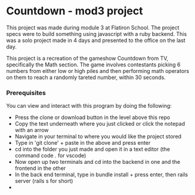 <h1> Countdown - mod3 project </h1> 

<p> This project was made during module 3 at Flatiron School. The project specs were to build something using
javascript with a ruby backend. This was a solo project made in 4 days and presented to the office on the last day.</p>

<p> This project is a recreation of the gameshow Countdown from TV, specifically the Math section. The game involves contestants picking 6 numbers from either low or high piles and then performing math operators on them to reach a randomly tareted number, within 30 seconds. </p>

<h3> Prerequisites </h3> 

<p> You can view and interact with this program by doing the following: </p>
<ul>
  <li> Press the clone or download button in the level above this repo</li>
  <li> Copy the text underneath where you just clicked or click the notepad with an arrow</li>
  <li> Navigate in your terminal to where you would like the project stored</li>
  <li> Type in 'git clone' + paste in the above and press enter</li>
  <li> cd into the folder you just made and open it in a text editor (the command code . for vscode)</li>
  <li> Now open up two terminals and cd into the backend in one and the frontend in the other</li>
  <li> In the back end terminal, type in bundle install + press enter, then rails server (rails s for short)</li>
  <li> </li> 
